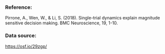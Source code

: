 ### Reference:

Pirrone, A., Wen, W., & Li, S. (2018). Single-trial dynamics explain magnitude sensitive decision making. BMC Neuroscience, 19, 1-10.

### Data source:

https://osf.io/29zgp/
